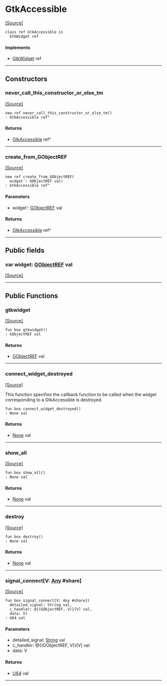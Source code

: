 # GtkAccessible
<span class="source-link">[[Source]](src/gtk3/GtkAccessible.md#L6)</span>
```pony
class ref GtkAccessible is
  GtkWidget ref
```

#### Implements

* [GtkWidget](gtk3-GtkWidget.md) ref

---

## Constructors

### never_call_this_constructor_or_else_tm
<span class="source-link">[[Source]](src/gtk3/GtkAccessible.md#L10)</span>


```pony
new ref never_call_this_constructor_or_else_tm()
: GtkAccessible ref^
```

#### Returns

* [GtkAccessible](gtk3-GtkAccessible.md) ref^

---

### create_from_GObjectREF
<span class="source-link">[[Source]](src/gtk3/GtkAccessible.md#L13)</span>


```pony
new ref create_from_GObjectREF(
  widget': GObjectREF val)
: GtkAccessible ref^
```
#### Parameters

*   widget': [GObjectREF](gtk3-..-gobject-GObjectREF.md) val

#### Returns

* [GtkAccessible](gtk3-GtkAccessible.md) ref^

---

## Public fields

### var widget: [GObjectREF](gtk3-..-gobject-GObjectREF.md) val
<span class="source-link">[[Source]](src/gtk3/GtkAccessible.md#L7)</span>



---

## Public Functions

### gtkwidget
<span class="source-link">[[Source]](src/gtk3/GtkAccessible.md#L9)</span>


```pony
fun box gtkwidget()
: GObjectREF val
```

#### Returns

* [GObjectREF](gtk3-..-gobject-GObjectREF.md) val

---

### connect_widget_destroyed
<span class="source-link">[[Source]](src/gtk3/GtkAccessible.md#L19)</span>


This function specifies the callback function to be called
when the widget corresponding to a GtkAccessible is destroyed.


```pony
fun box connect_widget_destroyed()
: None val
```

#### Returns

* [None](builtin-None.md) val

---

### show_all
<span class="source-link">[[Source]](src/gtk3/GtkWidget.md#L4)</span>


```pony
fun box show_all()
: None val
```

#### Returns

* [None](builtin-None.md) val

---

### destroy
<span class="source-link">[[Source]](src/gtk3/GtkWidget.md#L7)</span>


```pony
fun box destroy()
: None val
```

#### Returns

* [None](builtin-None.md) val

---

### signal_connect\[V: [Any](builtin-Any.md) #share\]
<span class="source-link">[[Source]](src/gtk3/GtkWidget.md#L10)</span>


```pony
fun box signal_connect[V: Any #share](
  detailed_signal: String val,
  c_handler: @{(GObjectREF, V)}[V] val,
  data: V)
: U64 val
```
#### Parameters

*   detailed_signal: [String](builtin-String.md) val
*   c_handler: @{(GObjectREF, V)}[V] val
*   data: V

#### Returns

* [U64](builtin-U64.md) val

---

